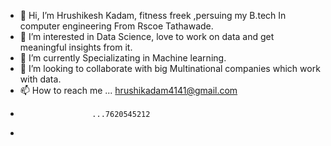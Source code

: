 - 👋 Hi, I’m Hrushikesh Kadam, fitness freek ,persuing my B.tech In computer engineering From Rscoe Tathawade.
- 👀 I’m interested in Data Science, love to work on data and get meaningful insights from it.
- 🌱 I’m currently  Specializating in Machine learning.
- 💞️ I’m looking to collaborate with big Multinational companies which work with data.
- 📫 How to reach me ... hrushikadam4141@gmail.com
-                     ...7620545212
- 
